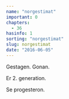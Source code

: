 ```yaml
---
name: "norgestimat"
important: 0
chapters:  
  - 36
hasinfo: 1
sorting: "norgestimat"
slug: norgestimat
date: "2016-06-05"
---
```


Gestagen. Gonan.

Er 2. generation. 

Se progesteron.
